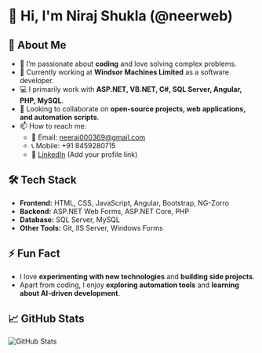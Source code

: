 # 👋 Hi, I'm Niraj Shukla (@neerweb)  

## 🚀 About Me  
- 👀 I’m passionate about **coding** and love solving complex problems.  
- 🌱 Currently working at **Windsor Machines Limited** as a software developer.  
- 💻 I primarily work with **ASP.NET, VB.NET, C#, SQL Server, Angular, PHP, MySQL**.  
- 💞️ Looking to collaborate on **open-source projects, web applications, and automation scripts**.  
- 📫 How to reach me:  
  - 📧 Email: neeraj000369@gmail.com  
  - 📞 Mobile: +91 8459280715  
  - 🔗 [LinkedIn](https://www.linkedin.com/in/neeraj-shukla) (Add your profile link)  

## 🛠️ Tech Stack  
- **Frontend:** HTML, CSS, JavaScript, Angular, Bootstrap, NG-Zorro  
- **Backend:** ASP.NET Web Forms, ASP.NET Core, PHP  
- **Database:** SQL Server, MySQL  
- **Other Tools:** Git, IIS Server, Windows Forms  

## ⚡ Fun Fact  
- I love **experimenting with new technologies** and **building side projects**.  
- Apart from coding, I enjoy **exploring automation tools** and **learning about AI-driven development**.  

## 📈 GitHub Stats  
![GitHub Stats](https://github-readme-stats.vercel.app/api?username=neerweb&show_icons=true&theme=radical)  
